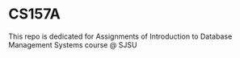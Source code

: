 # CS157A
This repo is dedicated for Assignments of Introduction to Database Management Systems course @ SJSU 
